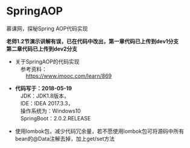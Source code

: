 # SpringAOP
慕课网，探秘Spring AOP代码实现<br/>

**老师1.2节演示讲解有误，已在代码中改出，第一章代码已上传到dev1分支**<br/>
**第二章代码已上传到dev2分支**<br/>

- 关于SpringAOP的代码实现<br/>
&emsp;参考资料：<br/>
&emsp;&emsp;https://www.imooc.com/learn/869<br/>

- **代码写于：2018-05-19**<br/>
  &emsp;JDK：JDK1.8版本，<br/>
  &emsp;IDE：IDEA 2017.3.3，<br/>
  &emsp;操作系统为：Windows10<br/>
  &emsp;SpringBoot：2.0.2.RELEASE<br/>
  
- 使用lombok包，减少代码冗余量，若不愿使用lombok包可将源码中所有bean的@Data注解去掉，加上get/set方法<br/>
